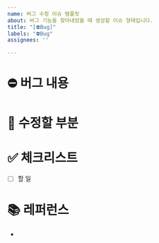 ```yaml
---
name: 버그 수정 이슈 템플릿
about: 버그 기능을 찾아내었을 때 생성할 이슈 형태입니다.
title: "[⛔️Bug]"
labels: "⛔️Bug"
assignees: ''

---
```


# ⛔️ 버그 내용
> 

# 🔎 수정할 부분


# ✅ 체크리스트
- [ ] 할 일

# 📚 레퍼런스
-
